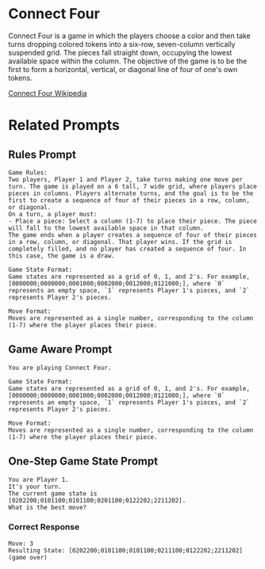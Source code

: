 # Connect Four
Connect Four is a game in which the players choose a color and then take turns dropping colored tokens into a six-row, seven-column vertically suspended grid. The pieces fall straight down, occupying the lowest available space within the column. The objective of the game is to be the first to form a horizontal, vertical, or diagonal line of four of one's own tokens.

[Connect Four Wikipedia](https://en.wikipedia.org/wiki/Connect_Four)

# Related Prompts
## Rules Prompt
```plaintext
Game Rules:
Two players, Player 1 and Player 2, take turns making one move per turn. The game is played on a 6 tall, 7 wide grid, where players place pieces in columns. Players alternate turns, and the goal is to be the first to create a sequence of four of their pieces in a row, column, or diagonal.
On a turn, a player must:
- Place a piece: Select a column (1-7) to place their piece. The piece will fall to the lowest available space in that column.
The game ends when a player creates a sequence of four of their pieces in a row, column, or diagonal. That player wins. If the grid is completely filled, and no player has created a sequence of four. In this case, the game is a draw.

Game State Format:
Game states are represented as a grid of 0, 1, and 2's. For example, [0000000;0000000;0001000;0002000;0012000;0121000;], where `0` represents an empty space, `1` represents Player 1's pieces, and `2` represents Player 2's pieces.

Move Format:
Moves are represented as a single number, corresponding to the column (1-7) where the player places their piece.
```

## Game Aware Prompt
```plaintext
You are playing Connect Four.

Game State Format:
Game states are represented as a grid of 0, 1, and 2's. For example, [0000000;0000000;0001000;0002000;0012000;0121000;], where `0` represents an empty space, `1` represents Player 1's pieces, and `2` represents Player 2's pieces.

Move Format:
Moves are represented as a single number, corresponding to the column (1-7) where the player places their piece.
```

## One-Step Game State Prompt
```plaintext
You are Player 1.
It's your turn.
The current game state is [0202200;0101100;0101100;0201100;0122202;2211202].
What is the best move?
```

### Correct Response
```plaintext
Move: 3
Resulting State: [0202200;0101100;0101100;0211100;0122202;2211202] (game over)
```
